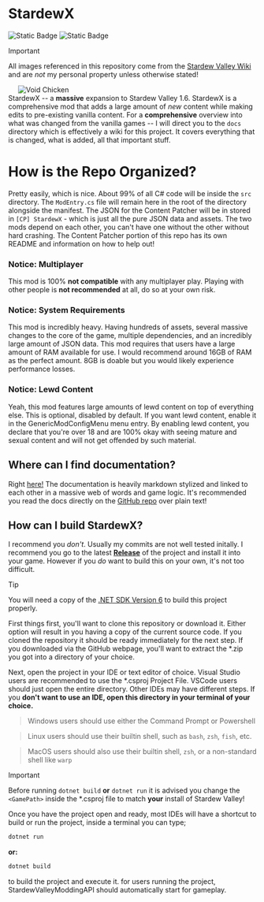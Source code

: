 # StardewX

![Static Badge](https://img.shields.io/badge/Built_with-C%23-green)
![Static Badge](https://img.shields.io/badge/License-GPL-white)


> [!IMPORTANT]
> All images referenced in this repository come from the [Stardew Valley Wiki](https://stardewvalleywiki.com/) and are *not* my personal property unless otherwise stated!

<img src="https://stardewvalleywiki.com/mediawiki/images/6/67/Void_Chicken.png" style="padding-left: 20px;" alt="Void Chicken"><br>StardewX -- a **massive** expansion to Stardew Valley 1.6. StardewX is a comprehensive mod that adds a large amount of *new* content while making edits to pre-existing vanilla content. For a **comprehensive** overview into what was changed from the vanilla games -- I will direct you to the `docs` directory which is effectively a wiki for this project. It covers everything that is changed, what is added, all that important stuff.

# How is the Repo Organized?

Pretty easily, which is nice. About 99% of all C# code will be inside the `src` directory. The `ModEntry.cs` file will remain here in the root of the directory alongside the manifest. The JSON for the Content Patcher will be in stored in `[CP] StardewX` - which is just all the pure JSON data and assets. The two mods depend on each other, you can't have one without the other without hard crashing. The Content Patcher portion of this repo has its own README and information on how to help out!

### Notice: Multiplayer

This mod is 100% **not compatible** with any multiplayer play. Playing with other people is **not recommended** at all, do so at your own risk.

### Notice: System Requirements

This mod is incredibly heavy. Having hundreds of assets, several massive changes to the core of the game, multiple dependencies, and an incredibly large amount of JSON data. This mod requires that users have a large amount of RAM available for use. I would recommend around 16GB of RAM as the perfect amount. 8GB is doable but you would likely experience performance losses.

### Notice: Lewd Content

Yeah, this mod features large amounts of lewd content on top of everything else. This is optional, disabled by default. If you want lewd content, enable it in the GenericModConfigMenu menu entry. By enabling lewd content, you declare that you're over 18 and are 100% okay with seeing mature and sexual content and will not get offended by such material.

## Where can I find documentation?

Right [here!](/docs/README.md) The documentation is heavily markdown stylized and linked to each other in a massive web of words and game logic. It's recommended you read the docs directly on the [GitHub repo](https://github.com/wellbutteredtoast/stardewx) over plain text!

## How can I build StardewX?

I recommend you *don't*. Usually my commits are not well tested initally. I recommend you go to the latest **[Release](https://github.com/wellbutteredtoast/stardewx/releases)** of the project and install it into your game. However if you *do* want to build this on your own, it's not too difficult.

> [!TIP]
> You will need a copy of the [.NET SDK Version 6](https://dotnet.microsoft.com/en-us/download/dotnet/6.0) to build this project properly.

First things first, you'll want to clone this repository or download it. Either option will result in you having a copy of the current source code. If you cloned the repository it should be ready immediately for the next step. If you downloaded via the GitHub webpage, you'll want to extract the \*.zip you got into a directory of your choice.

Next, open the project in your IDE or text editor of choice. Visual Studio users are recommended to use the \*.csproj Project File. VSCode users should just open the entire directory. Other IDEs may have different steps. If you **don't want to use an IDE, open this directory in your terminal of your choice.**

> Windows users should use either the Command Prompt or Powershell

> Linux users should use their builtin shell, such as `bash`, `zsh`, `fish`, etc.

> MacOS users should also use their builtin shell, `zsh`, or a non-standard shell like `warp`

> [!IMPORTANT]
> Before running `dotnet build` **or** `dotnet run` it is advised you change the `<GamePath>` inside the \*.csproj file to match **your** install of Stardew Valley!

Once you have the project open and ready, most IDEs will have a shortcut to build or run the project, inside a terminal you can type;

```bash
dotnet run
```
**or:**
```bash
dotnet build
```

to build the project and execute it. for users running the project, StardewValleyModdingAPI should automatically start for gameplay.